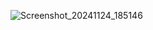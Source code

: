 ![Screenshot_20241124_185146](https://github.com/user-attachments/assets/a41f4769-f40a-4530-afed-c1ad75c27ea2)
